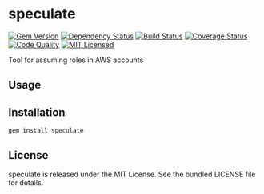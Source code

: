 speculate
=========

[![Gem Version](https://img.shields.io/gem/v/speculate.svg)](https://rubygems.org/gems/speculate)
[![Dependency Status](https://img.shields.io/gemnasium/akerl/speculate.svg)](https://gemnasium.com/akerl/speculate)
[![Build Status](https://img.shields.io/circleci/project/akerl/speculate.svg)](https://circleci.com/gh/akerl/speculate)
[![Coverage Status](https://img.shields.io/codecov/c/github/akerl/speculate.svg)](https://codecov.io/github/akerl/speculate)
[![Code Quality](https://img.shields.io/codacy/.svg)](https://www.codacy.com/app/akerl/speculate)
[![MIT Licensed](https://img.shields.io/badge/license-MIT-green.svg)](https://tldrlegal.com/license/mit-license)

Tool for assuming roles in AWS accounts

## Usage

## Installation

    gem install speculate

## License

speculate is released under the MIT License. See the bundled LICENSE file for details.

